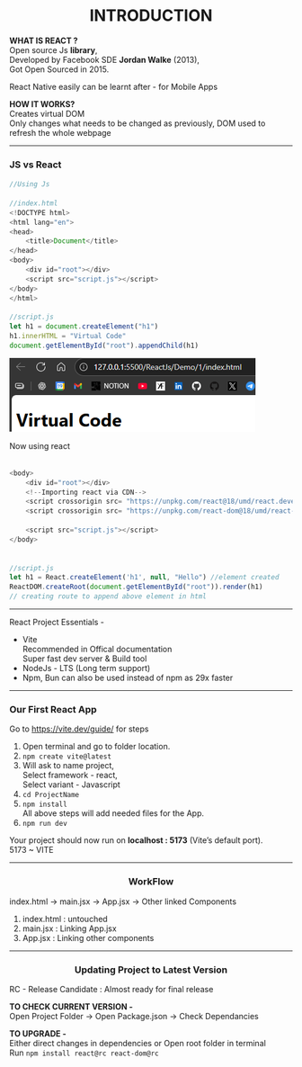 # <CENTER> INTRODUCTION

**WHAT IS REACT ?**  
Open source Js **library**,  
Developed by Facebook SDE **Jordan Walke** (2013),  
Got Open Sourced in 2015.   


React Native easily can be learnt after - for Mobile Apps

**HOW IT WORKS?**  
Creates virtual DOM  
Only changes what needs to be changed as previously, DOM used to refresh the whole webpage

---
### JS vs React
```js
//Using Js

//index.html
<!DOCTYPE html>
<html lang="en">
<head>
    <title>Document</title>
</head>
<body>
    <div id="root"></div>
    <script src="script.js"></script>
</body>
</html>

//script.js
let h1 = document.createElement("h1")
h1.innerHTML = "Virtual Code"
document.getElementById("root").appendChild(h1)
```
![alt text](image-12.png)

Now using react

```js

<body>
    <div id="root"></div>
    <!--Importing react via CDN-->
    <script crossorigin src= "https://unpkg.com/react@18/umd/react.development.js"></script>
    <script crossorigin src= "https://unpkg.com/react-dom@18/umd/react-dom.development.js"></script>

    <script src="script.js"></script>
</body>


//script.js
let h1 = React.createElement('h1', null, "Hello") //element created
ReactDOM.createRoot(document.getElementById("root")).render(h1)
// creating route to append above element in html
```


---
React Project Essentials -
- Vite  
Recommended in Offical documentation  
Super fast dev server & Build tool
- NodeJs - LTS (Long term support)
- Npm, Bun can also be used instead of npm as 29x faster

---
### Our First React App

   Go to https://vite.dev/guide/ for steps
1. Open terminal and go to folder location.
2. `npm create vite@latest`
3. Will ask to name project,  
Select framework - react,  
Select variant - Javascript
4. `cd ProjectName` 
5. `npm install`  
All above steps will add needed files for the App.
6. `npm run dev`

Your project should now run on **localhost : 5173** (Vite’s default port).  
5173 ~ VITE

---


### <center> WorkFlow
index.html -> main.jsx -> App.jsx -> Other linked Components
1. index.html : untouched
2. main.jsx : Linking App.jsx
3. App.jsx : Linking other components


---
### <CENTER>Updating Project to Latest Version
RC - Release Candidate : Almost ready for final release  

**TO CHECK CURRENT VERSION -**  
Open Project Folder -> Open Package.json -> Check Dependancies

**TO UPGRADE -**  
Either direct changes in dependencies or
Open root folder in terminal  
Run `npm install react@rc react-dom@rc` 